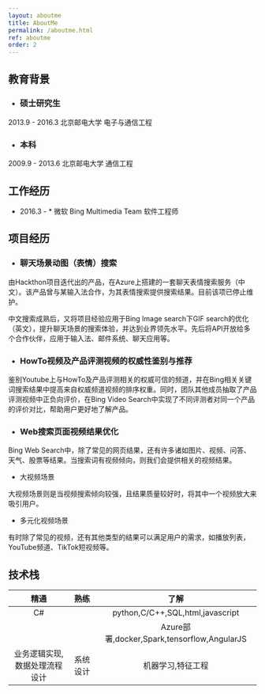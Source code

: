 ```yaml
---
layout: aboutme
title: AboutMe
permalink: /aboutme.html
ref: aboutme
order: 2
---
```


## 教育背景

- ### 硕士研究生
2013.9 - 2016.3  北京邮电大学  电子与通信工程
- ### 本科
2009.9 - 2013.6  北京邮电大学  通信工程

## 工作经历

- 2016.3 - *  微软  Bing Multimedia Team  软件工程师

## 项目经历

- ### 聊天场景动图（表情）搜索

由Hackthon项目迭代出的产品，在Azure上搭建的一套聊天表情搜索服务（中文）。该产品曾与某输入法合作，为其表情搜索提供搜索结果。目前该项已停止维护。

中文搜索成熟后，又将项目经验应用于Bing Image search下GIF search的优化（英文），提升聊天场景的搜索体验，并达到业界领先水平。先后将API开放给多个合作伙伴，应用于输入法、邮件系统、聊天应用等。

- ### HowTo视频及产品评测视频的权威性鉴别与推荐

鉴别Youtube上与HowTo及产品评测相关的权威可信的频道，并在Bing相关关键词搜索结果中提高来自权威频道视频的排序权重。同时，团队其他成员抽取了产品评测视频中正负向评价，在Bing Video Search中实现了不同评测者对同一个产品的评价对比，帮助用户更好地了解产品。

- ### Web搜索页面视频结果优化

Bing Web Search中，除了常见的网页结果，还有许多诸如图片、视频、问答、天气、股票等结果。当搜索词有视频倾向，则我们会提供相关的视频结果。

  - 大视频场景
  
  大视频场景则是当视频搜索倾向较强，且结果质量较好时，将其中一个视频放大来吸引用户。

  - 多元化视频场景

  有时除了常见的视频，还有其他类型的结果可以满足用户的需求，如播放列表，YouTube频道、TikTok短视频等。


## 技术栈

| 精通 | 熟练 | 了解 |
| :----: | :----: | :----: |
| C#   |      | python,C/C++,SQL,html,javascript |
|      |      | Azure部署,docker,Spark,tensorflow,AngularJS |
| 业务逻辑实现,数据处理流程设计 | 系统设计 | 机器学习,特征工程 |
